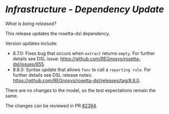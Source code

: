 # _Infrastructure - Dependency Update_

_What is being released?_

This release updates the rosetta-dsl dependency.

Version updates include:
- 8.7.0: Fixes bug that occurs when `extract` returns `empty`. For further details see DSL issue: https://github.com/REGnosys/rosetta-dsl/issues/655.
- 8.8.0: Syntax update that allows `func` to call a `reporting rule`. For further details see DSL release notes: https://github.com/REGnosys/rosetta-dsl/releases/tag/8.8.0.

There are no changes to the model, so the test expectations remain the same.

The changes can be reviewed in PR [#2394](https://github.com/finos/common-domain-model/pull/2394).
